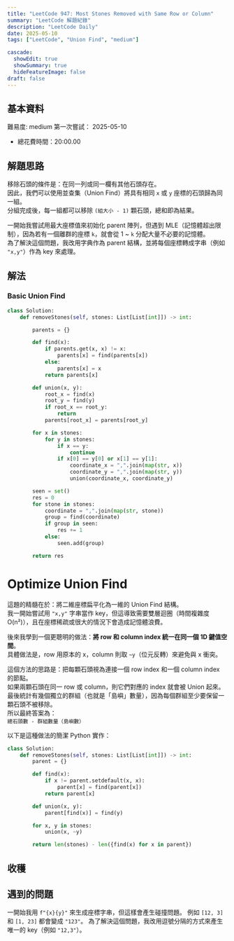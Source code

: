 ```yaml
---
title: "LeetCode 947: Most Stones Removed with Same Row or Column"
summary: "LeetCode 解題紀錄"
description: "LeetCode Daily"
date: 2025-05-10
tags: ["LeetCode", "Union Find", "medium"]

cascade:
  showEdit: true
  showSummary: true
  hideFeatureImage: false
draft: false
---
```


## 基本資料

難易度: medium
第一次嘗試： 2025-05-10
- 總花費時間：20:00.00

## 解題思路

移除石頭的條件是：在同一列或同一欄有其他石頭存在。  
因此，我們可以使用並查集（Union Find）將具有相同 `x` 或 `y` 座標的石頭歸為同一組。  
分組完成後，每一組都可以移除 `(組大小 - 1)` 顆石頭，總和即為結果。

一開始我嘗試用最大座標值來初始化 parent 陣列，但遇到 MLE（記憶體超出限制），因為若有一個離群的座標 `k`，就會從 1 ~ `k` 分配大量不必要的記憶體。  
為了解決這個問題，我改用字典作為 parent 結構，並將每個座標轉成字串（例如 `"x,y"`）作為 key 來處理。

## 解法

### Basic Union Find 

```python
class Solution:
    def removeStones(self, stones: List[List[int]]) -> int:

        parents = {}

        def find(x):
            if parents.get(x, x) != x:
                parents[x] = find(parents[x])
            else:
                parents[x] = x
            return parents[x]

        def union(x, y):
            root_x = find(x)
            root_y = find(y)
            if root_x == root_y:
                return 
            parents[root_x] = parents[root_y]

        for x in stones:
            for y in stones:
                if x == y:
                    continue
                if x[0] == y[0] or x[1] == y[1]:
                    coordinate_x = ",".join(map(str, x))
                    coordinate_y = ",".join(map(str, y))
                    union(coordinate_x, coordinate_y)

        seen = set()
        res = 0
        for stone in stones:
            coordinate = ",".join(map(str, stone))
            group = find(coordinate)
            if group in seen:
                res += 1
            else:
                seen.add(group)

        return res
```

# Optimize Union Find

這題的精髓在於：將二維座標扁平化為一維的 Union Find 結構。  
我一開始嘗試用 `"x,y"` 字串當作 key，但這導致需要雙層迴圈（時間複雜度 O(n²)），且在座標稀疏或很大的情況下會造成記憶體浪費。  

後來我學到一個更聰明的做法：**將 row 和 column index 統一在同一個 1D 鍵值空間**。  
具體做法是，row 用原本的 x，column 則取 `~y`（位元反轉）來避免與 x 衝突。

這個方法的思路是：把每顆石頭視為連接一個 row index 和一個 column index 的節點。  
如果兩顆石頭在同一 row 或 column，則它們對應的 index 就會被 Union 起來。  
最後統計有幾個獨立的群組（也就是「島嶼」數量），因為每個群組至少要保留一顆石頭不被移除。  
所以最終答案為：  
`總石頭數 - 群組數量（島嶼數）`

以下是這種做法的簡潔 Python 實作：

```python
class Solution:
    def removeStones(self, stones: List[List[int]]) -> int:
        parent = {}

        def find(x):
            if x != parent.setdefault(x, x):
                parent[x] = find(parent[x])
            return parent[x]

        def union(x, y):
            parent[find(x)] = find(y)

        for x, y in stones:
            union(x, ~y)

        return len(stones) - len({find(x) for x in parent})
```

## 收穫

## 遇到的問題

一開始我用 `f"{x}{y}"` 來生成座標字串，但這樣會產生碰撞問題。
例如 `[12, 3]` 和 `[1, 23]` 都會變成 `"123"`。
為了解決這個問題，我改用逗號分隔的方式來產生唯一的 key（例如 `"12,3"`）。